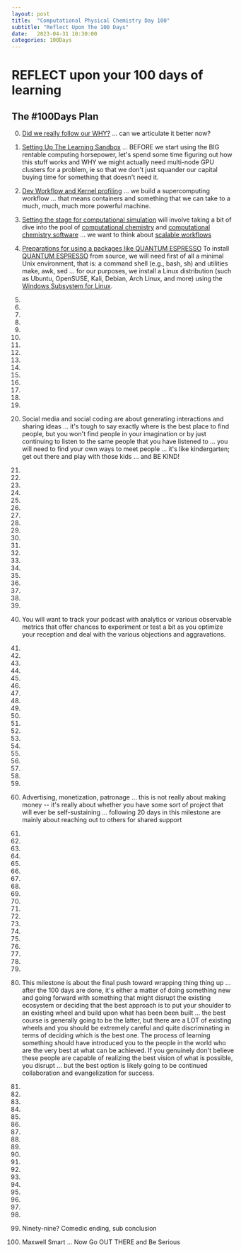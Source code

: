```yaml
---
layout: post
title:  "Computational Physical Chemistry Day 100"
subtitle: "Reflect Upon The 100 Days"
date:   2023-04-31 10:30:00
categories: 100Days
---
```



# REFLECT upon your 100 days of learning

## The #100Days Plan 

0)  [Did we really follow our WHY?](https://brunoscience.github.io/100days/2022/10/27/Day000.html) ... can we articulate it better now?

1)  [Setting Up The Learning Sandbox](https://brunoscience.github.io/100days/2022/10/27/Day-1.html) ... BEFORE we start using the BIG rentable computing horsepower, let's spend some time figuring out how this stuff works and WHY we might actually need multi-node GPU clusters for a problem, ie so that we don't just squander our capital buying time for something that doesn't need it.

2) [Dev Workflow and Kernel profiling](https://brunoscience.github.io/100days/2022/10/28/Day-2.html) ... we build a supercomputing workflow ... that means containers and something that we can take to a much, much, much more powerful machine. 

3) [Setting the stage for computational simulation](https://brunoscience.github.io/100days/2022/10/28/Day-3.html) will involve taking a bit of dive into the pool of [computational chemistry](https://en.wikipedia.org/wiki/Computational_chemistry) and [computational chemistry software](https://en.wikipedia.org/wiki/List_of_quantum_chemistry_and_solid-state_physics_software) ... we want to think about [scalable workflows](https://www.nature.com/articles/s41597-020-00638-4)

4) [Preparations for using a packages like QUANTUM ESPRESSO](https://brunoscience.github.io/100days/2022/10/28/Day-4.html) To install [QUANTUM ESPRESSO](https://www.quantum-espresso.org/documentation/) from source, we will need first of all a minimal Unix environment, that is: a command shell (e.g., bash, sh) and utilities make, awk, sed ... for our purposes, we install a Linux distribution (such as Ubuntu, OpenSUSE, Kali, Debian, Arch Linux, and more) using the [Windows Subsystem for Linux](https://learn.microsoft.com/en-us/windows/wsl/install). 

5)

6)

7)

8)

9)

10)

11)

12)

13)

14)

15)

16)

17)

18)

19)

20) Social media and social coding are about generating interactions and sharing ideas ... it's tough to say exactly where is the best place to find people, but you won't find people in your imagination or by just continuing to listen to the same people that you have listened to ... you will need to find your own ways to meet people ... it's like kindergarten; get out there and play with those kids ... and BE KIND!

21)

22)

23)

24)

25)

26)

27)

28)

29)

30)

31)

32)

33)

34)

35)

36)

37)

38)

39)

40) You will want to track your podcast with analytics or various observable metrics that offer chances to experiment or test a bit as you optimize your reception and deal with the various objections and aggravations. 

41)

42)

43)

44)

45)

46)

47)

48)

49)

50)

51)

52)

53)

54)

55)

56)

57)

58)

59)

60) Advertising, monetization, patronage ... this is not really about making money -- it's really about whether you have some sort of project that will ever be self-sustaining ... following 20 days in this milestone are mainly about reaching out to others for shared support

61)

62)

63)

64)

65)

66)

67)

68)

69)

70)

71)

72)

73)

74)

75)

76)

77)

78)

79)

80) This milestone is about the final push toward wrapping thing thing up ... after the 100 days are done, it's either a matter of doing something new and going forward with something that might disrupt the existing ecosystem or deciding that the best approach is to put your shoulder to an existing wheel and build upon what has been been built ... the best course is generally going to be the latter, but there are a LOT of existing wheels and you should be extremely careful and quite discriminating in terms of deciding which is the best one. The process of learning something should have introduced you to the people in the world who are the very best at what can be achieved. If you genuinely don't believe these people are capable of realizing the best vision of what is possible, you disrupt ... but the best option is likely going to be continued collaboration and evangelization for success.

81)

82)

83)

84)

85)

86)

87)

88)

89)

90)

91)

92)

93)

94)

95)

96)

97)

98)

99) Ninety-nine? Comedic ending, sub conclusion

100) Maxwell Smart ... Now Go OUT THERE and Be Serious 
